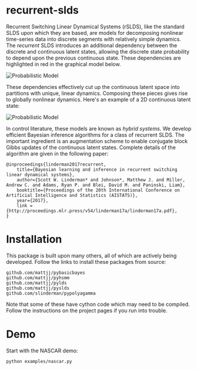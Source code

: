 # recurrent-slds
Recurrent Switching Linear Dynamical Systems (rSLDS), like the standard SLDS upon which they are based, are models for decomposing nonlinear time-series data into discrete segments with relatively simple dynamics.  The _recurrent_ SLDS introduces an additional dependency between the discrete and continuous latent states, allowing the discrete state probability to depend upon the previous continuous state.  These dependencies are highlighted in red in the graphical model below. 

![Probabilistic Model](https://raw.githubusercontent.com/slinderman/recurrent-slds/master/aux/rslds_inputs_colorful.jpg)

These dependencies effectively cut up the continuous latent space into partitions with unique, linear dynamics.  Composing these pieces gives rise to globally nonlinear dynamics.  Here's an example of a 2D continuous latent state:

![Probabilistic Model](https://raw.githubusercontent.com/slinderman/recurrent-slds/master/aux/prior2.jpg)

In control literature, these models are known as _hybrid systems_.  We develop efficient Bayesian inference algorithms for a class of recurrent SLDS. The important ingredient is an augmentation scheme to enable conjugate block Gibbs updates of the continuous latent states. Complete details of the algorithm are given in the following paper:

```
@inproceedings{linderman2017recurrent,
    title={Bayesian learning and inference in recurrent switching linear dynamical systems},
    author={Scott W. Linderman* and Johnson*, Matthew J. and Miller, Andrew C. and Adams, Ryan P. and Blei, David M. and Paninski, Liam},
    booktitle={Proceedings of the 20th International Conference on Artificial Intelligence and Statistics (AISTATS)},
    year={2017},
    link = {http://proceedings.mlr.press/v54/linderman17a/linderman17a.pdf},
}
```

# Installation

This package is built upon many others, all of which are actively being developed.  Follow the links to install these packages from source:

```
github.com/mattjj/pybasicbayes
github.com/mattjj/pyhsmm
github.com/mattjj/pylds
github.com/mattjj/pyslds
github.com/slinderman/pypolyagamma
```

Note that some of these have cython code which may need to be compiled. Follow the instructions on the project pages if you run into trouble.

# Demo

Start with the NASCAR demo:

```
python examples/nascar.py
```



